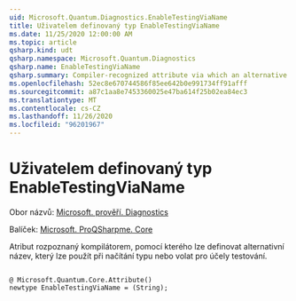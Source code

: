 ```yaml
---
uid: Microsoft.Quantum.Diagnostics.EnableTestingViaName
title: Uživatelem definovaný typ EnableTestingViaName
ms.date: 11/25/2020 12:00:00 AM
ms.topic: article
qsharp.kind: udt
qsharp.namespace: Microsoft.Quantum.Diagnostics
qsharp.name: EnableTestingViaName
qsharp.summary: Compiler-recognized attribute via which an alternative name can be defined that may be used when loading a type or callable for testing purposes.
ms.openlocfilehash: 52ec8e670744586f85ee642b0e991734ff91afff
ms.sourcegitcommit: a87c1aa8e7453360025e47ba614f25b02ea84ec3
ms.translationtype: MT
ms.contentlocale: cs-CZ
ms.lasthandoff: 11/26/2020
ms.locfileid: "96201967"
---
```

# <a name="enabletestingvianame-user-defined-type"></a>Uživatelem definovaný typ EnableTestingViaName

Obor názvů: [Microsoft. prověří. Diagnostics](xref:Microsoft.Quantum.Diagnostics)

Balíček: [Microsoft. ProQSharpme. Core](https://nuget.org/packages/Microsoft.Quantum.QSharp.Core)


Atribut rozpoznaný kompilátorem, pomocí kterého lze definovat alternativní název, který lze použít při načítání typu nebo volat pro účely testování.

```qsharp

@ Microsoft.Quantum.Core.Attribute()
newtype EnableTestingViaName = (String);
```

